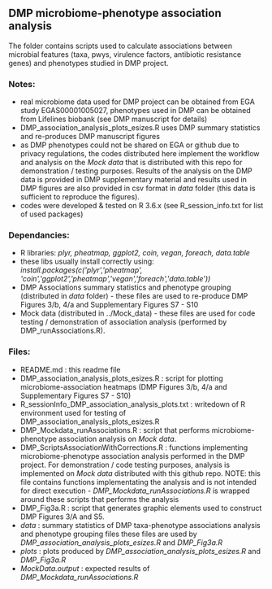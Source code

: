 ## DMP microbiome-phenotype association analysis

The folder contains scripts used to calculate associations between microbial features (taxa, pwys, virulence factors, antibiotic resistance genes) and phenotypes studied in DMP project. 

### Notes:

- real microbiome data used for DMP project can be obtained from EGA study EGAS00001005027, phenotypes used in DMP can be obtained from Lifelines biobank (see DMP manuscript for details)
- DMP_association_analysis_plots_esizes.R uses DMP summary statistics and re-produces DMP manuscript figures
- as DMP phenotypes could not be shared on EGA or github due to privacy regulations, the codes distributed here implement the workflow and analysis on the *Mock data* that is distributed with this repo for demonstration / testing purposes. Results of the analysis on the DMP data is provided in DMP supplementary material and results used in DMP figures are also provided in csv format in *data* folder (this data is sufficient to reproduce the figures).
- codes were developed & tested on R 3.6.x (see R_session_info.txt for list of used packages)

### Dependancies:

- R libraries: *plyr, pheatmap, ggplot2, coin, vegan, foreach, data.table*
- these libs usually install correctly using: *install.packages(c('plyr','pheatmap', 'coin','ggplot2','pheatmap','vegan','foreach','data.table'))*
- DMP Associations summary statistics and phenotype grouping (distributed in *data* folder) - these files are used to re-produce DMP Figures 3/b, 4/a and Supplementary Figures S7 - S10
- Mock data (distributed in ../Mock_data) - these files are used for code testing / demonstration of association analysis (performed by DMP_runAssociations.R). 

### Files:

- README.md : this readme file
- DMP_association_analysis_plots_esizes.R : script for plotting microbiome-association heatmaps (DMP Figures 3/b, 4/a and Supplementary Figures S7 - S10)
- R_sessionInfo_DMP_association_analysis_plots.txt : writedown of R environment used for testing of DMP_association_analysis_plots_esizes.R
- DMP_Mockdata_runAssociations.R : script that performs microbiome-phenotype association analysis on *Mock data*. 
- DMP_ScriptsAssociationWithCorrections.R : functions implementing microbiome-phenotype association analysis performed in the DMP project. For demonstration / code testing purposes, analysis is implemented on *Mock data* distributed with this github repo. NOTE: this file contains functions implementating the analysis and is not intended for direct execution - *DMP_Mockdata_runAssociations.R* is wrapped around these scripts that performs the analysis
- DMP_Fig3a.R : script that generates graphic elements used to construct DMP Figures 3/A and S5.
- *data* : summary statistics of DMP taxa-phenotype associations analysis and phenotype grouping files these files are used by *DMP_association_analysis_plots_esizes.R* and *DMP_Fig3a.R*
- *plots* : plots produced by *DMP_association_analysis_plots_esizes.R* and *DMP_Fig3a.R*
- *MockData.output* : expected results of *DMP_Mockdata_runAssociations.R*
